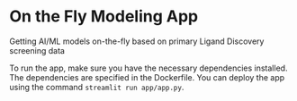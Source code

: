 # On the Fly Modeling App
Getting AI/ML models on-the-fly based on primary Ligand Discovery screening data

To run the app, make sure you have the necessary dependencies installed. The dependencies are specified in the Dockerfile. You can deploy the app using the command `streamlit run app/app.py`.
